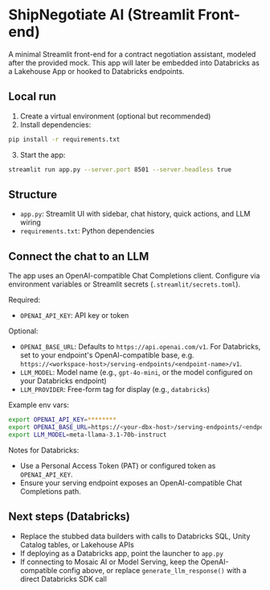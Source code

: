 # ShipNegotiate AI (Streamlit Front-end)

A minimal Streamlit front-end for a contract negotiation assistant, modeled after the provided mock. This app will later be embedded into Databricks as a Lakehouse App or hooked to Databricks endpoints.

## Local run

1. Create a virtual environment (optional but recommended)
2. Install dependencies:

```bash
pip install -r requirements.txt
```

3. Start the app:

```bash
streamlit run app.py --server.port 8501 --server.headless true
```

## Structure
- `app.py`: Streamlit UI with sidebar, chat history, quick actions, and LLM wiring
- `requirements.txt`: Python dependencies

## Connect the chat to an LLM
The app uses an OpenAI-compatible Chat Completions client. Configure via environment variables or Streamlit secrets (`.streamlit/secrets.toml`).

Required:
- `OPENAI_API_KEY`: API key or token

Optional:
- `OPENAI_BASE_URL`: Defaults to `https://api.openai.com/v1`. For Databricks, set to your endpoint's OpenAI-compatible base, e.g. `https://<workspace-host>/serving-endpoints/<endpoint-name>/v1`.
- `LLM_MODEL`: Model name (e.g., `gpt-4o-mini`, or the model configured on your Databricks endpoint)
- `LLM_PROVIDER`: Free-form tag for display (e.g., `databricks`)

Example env vars:
```bash
export OPENAI_API_KEY=********
export OPENAI_BASE_URL=https://<your-dbx-host>/serving-endpoints/<endpoint>/v1
export LLM_MODEL=meta-llama-3.1-70b-instruct
```

Notes for Databricks:
- Use a Personal Access Token (PAT) or configured token as `OPENAI_API_KEY`.
- Ensure your serving endpoint exposes an OpenAI-compatible Chat Completions path.

## Next steps (Databricks)
- Replace the stubbed data builders with calls to Databricks SQL, Unity Catalog tables, or Lakehouse APIs
- If deploying as a Databricks app, point the launcher to `app.py`
- If connecting to Mosaic AI or Model Serving, keep the OpenAI-compatible config above, or replace `generate_llm_response()` with a direct Databricks SDK call

